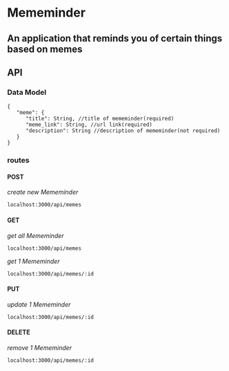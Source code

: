 # Mememinder

## An application that reminds you of certain things based on memes


## API

### Data Model
```
{
   "meme": {
      "title": String, //title of mememinder(required)
      "meme_link": String, //url link(required)
      "description": String //description of mememinder(not required)
   }
}

```
### routes


#### POST
*create new Mememinder*

`localhost:3000/api/memes`


#### GET

*get all Mememinder*

`localhost:3000/api/memes`

*get 1 Mememinder*

`localhost:3000/api/memes/:id`


#### PUT

*update 1 Mememinder*

`localhost:3000/api/memes/:id`


#### DELETE

*remove 1 Mememinder*

`localhost:3000/api/memes/:id`
